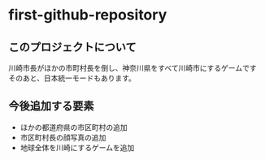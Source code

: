 # first-github-repository

## このプロジェクトについて
川崎市長がほかの市町村長を倒し、神奈川県をすべて川崎市にするゲームです
そのあと、日本統一モードもあります。

## 今後追加する要素
- ほかの都道府県の市区町村の追加
- 市区町村長の顔写真の追加
- 地球全体を川崎にするゲームを追加
